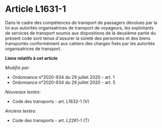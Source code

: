 # Article L1631-1

Dans le cadre des compétences de transport de passagers dévolues par la loi aux autorités organisatrices de transport de
voyageurs, les exploitants de services de transport soumis aux dispositions de la deuxième partie du présent code sont tenus
d'assurer la sûreté des personnes et des biens transportés conformément aux cahiers des charges fixés par les autorités
organisatrices de transport.

**Liens relatifs à cet article**

_Modifié par_:

  - Ordonnance n°2020-934 du 29 juillet 2020 - art. 1
  - Ordonnance n°2020-934 du 29 juillet 2020 - art. 5

_Nouveaux textes_:

  - Code des transports - art. L1632-1 (V)

_Anciens textes_:

  - Code des transports - art. L2261-1 (T)
